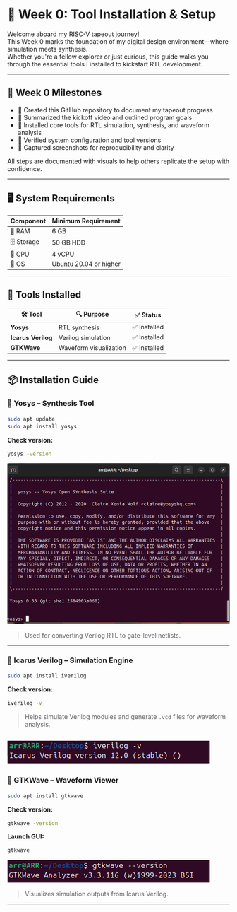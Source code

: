 # 🚀 Week 0: Tool Installation & Setup

Welcome aboard my RISC-V tapeout journey!  
This Week 0 marks the foundation of my digital design environment—where simulation meets synthesis.  
Whether you're a fellow explorer or just curious, this guide walks you through the essential tools I installed to kickstart RTL development.

---

## 🌟 Week 0 Milestones

- 📁 Created this GitHub repository to document my tapeout progress  
- 🎥 Summarized the kickoff video and outlined program goals  
- 🧰 Installed core tools for RTL simulation, synthesis, and waveform analysis  
- 🧪 Verified system configuration and tool versions  
- 📸 Captured screenshots for reproducibility and clarity  

All steps are documented with visuals to help others replicate the setup with confidence.

---

## 🖥️ System Requirements

| Component     | Minimum Requirement         |
|---------------|-----------------------------|
| 💾 RAM         | 6 GB                        |
| 🗄️ Storage     | 50 GB HDD                   |
| 🧠 CPU         | 4 vCPU                      |
| 🐧 OS          | Ubuntu 20.04 or higher      |

---

## 🔧 Tools Installed

| 🛠️ Tool            | 🔍 Purpose                  | ✅ Status       |
|--------------------|-----------------------------|----------------|
| **Yosys**           | RTL synthesis               | ✅ Installed    |
| **Icarus Verilog**  | Verilog simulation          | ✅ Installed    |
| **GTKWave**         | Waveform visualization      | ✅ Installed    |

---

## 📦 Installation Guide

### 🔹 Yosys – Synthesis Tool
```bash
sudo apt update
sudo apt install yosys
```
**Check version:**
```bash
yosys -version
```
![Image Alt](https://github.com/gitARRhub/India_RISC-V_Chip_Tapeout/blob/main/Week-0/Images/yosys%20installed.png?raw=true)
 
> Used for converting Verilog RTL to gate-level netlists.

---

### 🔹 Icarus Verilog – Simulation Engine
```bash
sudo apt install iverilog
```
**Check version:**
```bash
iverilog -v
```
> Helps simulate Verilog modules and generate `.vcd` files for waveform analysis.

 ![Image Alt](https://github.com/gitARRhub/India_RISC-V_Chip_Tapeout/blob/main/Week-0/Images/iverilog%20installed.png?raw=true)
---

### 🔹 GTKWave – Waveform Viewer
```bash
sudo apt install gtkwave
```
**Check version:**
```bash
gtkwave -version
```
**Launch GUI:**
```bash
gtkwave
```

 ![Image Alt](https://github.com/gitARRhub/India_RISC-V_Chip_Tapeout/blob/main/Week-0/Images/gtk%20installed.png?raw=true)
> Visualizes simulation outputs from Icarus Verilog.

---
